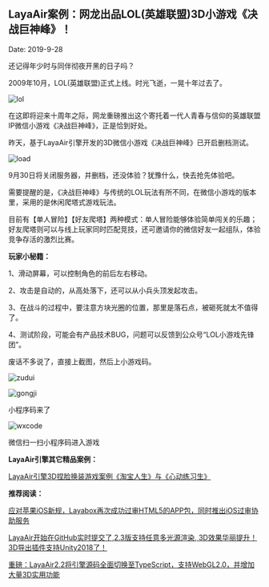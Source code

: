 ## LayaAir案例：网龙出品LOL(英雄联盟)3D小游戏《决战巨神峰》！

Date: 2019-9-28



还记得年少时与同伴彻夜开黑的日子吗？



2009年10月，LOL(英雄联盟)正式上线。时光飞逝，一晃十年过去了。

![lol](img/lol.jpg) 

在这即将迎来十周年之际，网龙重磅推出这个寄托着一代人青春与信仰的英雄联盟IP微信小游戏《决战巨神峰》，正是恰到好处。



昨天，基于LayaAir引擎开发的3D微信小游戏《决战巨神峰》已开启删档测试。



![load](img/load.jpg)



9月30日将关闭服务器，并删档，还没体验？犹豫什么，快去抢先体验吧。



需要提醒的是，《决战巨神峰》与传统的LOL玩法有所不同，在微信小游戏的版本里，采用的是休闲爬塔式游戏玩法。



目前有【单人冒险】【好友爬塔】两种模式：单人冒险能够体验简单闯关的乐趣；好友爬塔则可以与线上玩家同时匹配竞技，还可邀请你的微信好友一起组队，体验竞争存活的激烈比赛。



**玩家小秘籍：**

1、滑动屏幕，可以控制角色的前后左右移动。

2、攻击是自动的，从高处落下，还可以从小兵头顶发起攻击。

3、在战斗的过程中，要注意方块光圈的位置，那里是落石点，被砸死就太不值得了。

4、测试阶段，可能会有产品技术BUG，问题可以反馈到公众号“LOL小游戏先锋团”。



废话不多说了，直接上截图，然后上小游戏码。

![zudui](img/zudui.png) 

![gongji](img/gongji.png) 



小程序码来了

![wxcode](img/wxcode.png) 



微信扫一扫小程序码进入游戏



**LayaAir引擎其它精品案例：**

[LayaAir引擎3D捏脸换装游戏案例《淘宝人生》与《心动练习生》](http://mp.weixin.qq.com/s?__biz=MzAxMjI4NjA1OA==&mid=2650584802&idx=1&sn=05536d73f1fa21fc0b2700e67d125836&chksm=83bc37e7b4cbbef117d036d56c1864564d58d6a11dc38a2027d9e58c7a5bf6195bf63e934475&scene=21#wechat_redirect)



**推荐阅读：**

[应对苹果iOS新规，Layabox再次成功过审HTML5的APP包，同时推出iOS过审协助服务](http://mp.weixin.qq.com/s?__biz=MzAxMjI4NjA1OA==&mid=2650584788&idx=1&sn=4e199fbd4f412ac6c0e8e2ee671e2970&chksm=83bc37d1b4cbbec751b6b886ca59f4fe955f1522729c20b759dbad8f7b839cc54d49b129786e&scene=21#wechat_redirect)

[LayaAir开始在GitHub实时提交了,2.3版支持任意多光源渲染, 3D效果华丽提升！3D导出插件支持Unity2018了！](http://mp.weixin.qq.com/s?__biz=MzAxMjI4NjA1OA==&mid=2650584789&idx=1&sn=a90819e9fff70565c2c86053bbf13855&chksm=83bc37d0b4cbbec6b24ba8a84165e565a2633e58342b520ed24c5f6c9c26a7b6ccfd5800ec2b&scene=21#wechat_redirect)

[重磅：LayaAir2.2将引擎源码全面切换至TypeScript，支持WebGL2.0，并增加大量3D实用功能](http://mp.weixin.qq.com/s?__biz=MzAxMjI4NjA1OA==&mid=2650584703&idx=1&sn=57f46519d954afc8305a320aec4840fe&chksm=83bc377ab4cbbe6c3ad13626b961364d62a2a173aca2715a20b6551de35b3bb2217febd2ec9f&scene=21#wechat_redirect)

